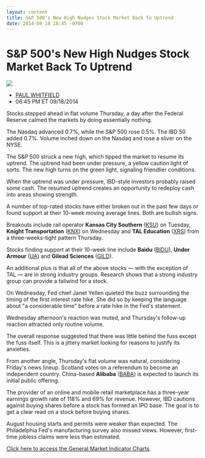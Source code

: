 ```yaml
---
layout: content
title: S&P 500's New High Nudges Stock Market Back To Uptrend
date: 2014-09-18 18:45 -0700
---
```



S&P 500's New High Nudges Stock Market Back To Uptrend
=======================================================


![](https://www.investors.com/wp-content/uploads/ibd-migrated-images/MPv_140919_635466510194449547.png)

* [PAUL WHITFIELD](https://www.investors.com/author/whitfieldp/ "Posts by PAUL WHITFIELD")
* 06:45 PM ET 09/18/2014




Stocks stepped ahead in flat volume Thursday, a day after the Federal Reserve calmed the markets by doing essentially nothing.


The Nasdaq advanced 0.7%, while the S&P 500 rose 0.5%. The IBD 50 added 0.7%. Volume inched down on the Nasdaq and rose a sliver on the NYSE.


The S&P 500 struck a new high, which tipped the market to resume its uptrend. The uptrend had been under pressure, a yellow caution light of sorts. The new high turns on the green light, signaling friendlier conditions.


When the uptrend was under pressure, IBD-style investors probably raised some cash. The resumed uptrend creates an opportunity to redeploy cash into areas showing strength.


A number of top-rated stocks have either broken out in the past few days or found support at their 10-week moving average lines. Both are bullish signs.


Breakouts include rail operator **Kansas City Southern** ([KSU](https://research.investors.com/quote.aspx?symbol=KSU)) on Tuesday, **Knight Transportation** ([KNX](https://research.investors.com/quote.aspx?symbol=KNX)) on Wednesday and **TAL Education** ([XRS](https://research.investors.com/quote.aspx?symbol=XRS)) from a three-weeks-tight pattern Thursday.


Stocks finding support at their 10-week line include **Baidu** ([BIDU](https://research.investors.com/quote.aspx?symbol=BIDU)), **Under Armour** ([UA](https://research.investors.com/quote.aspx?symbol=UA)) and **Gilead Sciences** ([GILD](https://research.investors.com/quote.aspx?symbol=GILD)).


An additional plus is that all of the above stocks — with the exception of TAL — are in strong industry groups. Research shows that a strong industry group can provide a tailwind for a stock.


On Wednesday, Fed chief Janet Yellen quieted the buzz surrounding the timing of the first interest rate hike. She did so by keeping the language about "a considerable time" before a rate hike in the Fed's statement.


Wednesday afternoon's reaction was muted, and Thursday's follow-up reaction attracted only routine volume.


The overall response suggested that there was little behind the fuss except the fuss itself. This is a jittery market looking for reasons to justify its anxieties.


From another angle, Thursday's flat volume was natural, considering Friday's news lineup. Scotland votes on a referendum to become an independent country. China-based **Alibaba** ([BABA](https://research.investors.com/quote.aspx?symbol=BABA)) is expected to launch its initial public offering.


The provider of an online and mobile retail marketplace has a three-year earnings growth rate of 118% and 69% for revenue. However, IBD cautions against buying shares before a stock has formed an IPO base. The goal is to get a clear read on a stock before buying shares.


August housing starts and permits were weaker than expected. The Philadelphia Fed's manufacturing survey also missed views. However, first-time jobless claims were less than estimated.


[Click here to access the General Market Indicator Charts](https://www.investors.com/pdf/GMI_091914.pdf).




